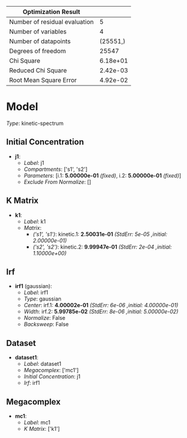 Optimization Result            |            |
-------------------------------|------------|
 Number of residual evaluation |          5 |
           Number of variables |          4 |
          Number of datapoints |   (25551,) |
            Degrees of freedom |      25547 |
                    Chi Square |   6.18e+01 |
            Reduced Chi Square |   2.42e-03 |
        Root Mean Square Error |   4.92e-02 |


# Model

_Type_: kinetic-spectrum

## Initial Concentration

* **j1**:
  * *Label*: j1
  * *Compartments*: ['s1', 's2']
  * *Parameters*: [i.1: **5.00000e-01** *(fixed)*, i.2: **5.00000e-01** *(fixed)*]
  * *Exclude From Normalize*: []

## K Matrix

* **k1**:
  * *Label*: k1
  * *Matrix*: 
    * *('s1', 's1')*: kinetic.1: **2.50031e-01** *(StdErr: 5e-05 ,initial: 2.00000e-01)*
    * *('s2', 's2')*: kinetic.2: **9.99947e-01** *(StdErr: 2e-04 ,initial: 1.10000e+00)*
  

## Irf

* **irf1** (gaussian):
  * *Label*: irf1
  * *Type*: gaussian
  * *Center*: irf.1: **4.00002e-01** *(StdErr: 6e-06 ,initial: 4.00000e-01)*
  * *Width*: irf.2: **5.99785e-02** *(StdErr: 8e-06 ,initial: 5.00000e-02)*
  * *Normalize*: False
  * *Backsweep*: False

## Dataset

* **dataset1**:
  * *Label*: dataset1
  * *Megacomplex*: ['mc1']
  * *Initial Concentration*: j1
  * *Irf*: irf1

## Megacomplex

* **mc1**:
  * *Label*: mc1
  * *K Matrix*: ['k1']

